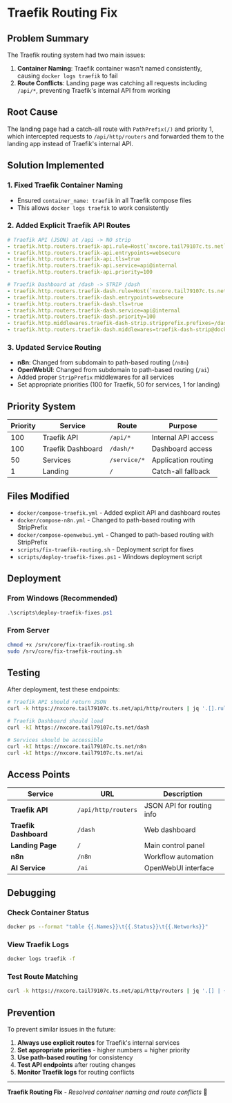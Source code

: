 # Traefik Routing Fix

## Problem Summary

The Traefik routing system had two main issues:

1. **Container Naming**: Traefik container wasn't named consistently, causing `docker logs traefik` to fail
2. **Route Conflicts**: Landing page was catching all requests including `/api/*`, preventing Traefik's internal API from working

## Root Cause

The landing page had a catch-all route with `PathPrefix(/)` and priority 1, which intercepted requests to `/api/http/routers` and forwarded them to the landing app instead of Traefik's internal API.

## Solution Implemented

### 1. Fixed Traefik Container Naming
- Ensured `container_name: traefik` in all Traefik compose files
- This allows `docker logs traefik` to work consistently

### 2. Added Explicit Traefik API Routes
```yaml
# Traefik API (JSON) at /api -> NO strip
- traefik.http.routers.traefik-api.rule=Host(`nxcore.tail79107c.ts.net`) && PathPrefix(`/api`)
- traefik.http.routers.traefik-api.entrypoints=websecure
- traefik.http.routers.traefik-api.tls=true
- traefik.http.routers.traefik-api.service=api@internal
- traefik.http.routers.traefik-api.priority=100

# Traefik Dashboard at /dash -> STRIP /dash
- traefik.http.routers.traefik-dash.rule=Host(`nxcore.tail79107c.ts.net`) && PathPrefix(`/dash`)
- traefik.http.routers.traefik-dash.entrypoints=websecure
- traefik.http.routers.traefik-dash.tls=true
- traefik.http.routers.traefik-dash.service=api@internal
- traefik.http.routers.traefik-dash.priority=100
- traefik.http.middlewares.traefik-dash-strip.stripprefix.prefixes=/dash
- traefik.http.routers.traefik-dash.middlewares=traefik-dash-strip@docker
```

### 3. Updated Service Routing
- **n8n**: Changed from subdomain to path-based routing (`/n8n`)
- **OpenWebUI**: Changed from subdomain to path-based routing (`/ai`)
- Added proper `StripPrefix` middlewares for all services
- Set appropriate priorities (100 for Traefik, 50 for services, 1 for landing)

## Priority System

| Priority | Service | Route | Purpose |
|----------|---------|-------|---------|
| 100 | Traefik API | `/api/*` | Internal API access |
| 100 | Traefik Dashboard | `/dash/*` | Dashboard access |
| 50 | Services | `/service/*` | Application routing |
| 1 | Landing | `/` | Catch-all fallback |

## Files Modified

- `docker/compose-traefik.yml` - Added explicit API and dashboard routes
- `docker/compose-n8n.yml` - Changed to path-based routing with StripPrefix
- `docker/compose-openwebui.yml` - Changed to path-based routing with StripPrefix
- `scripts/fix-traefik-routing.sh` - Deployment script for fixes
- `scripts/deploy-traefik-fixes.ps1` - Windows deployment script

## Deployment

### From Windows (Recommended)
```powershell
.\scripts\deploy-traefik-fixes.ps1
```

### From Server
```bash
chmod +x /srv/core/fix-traefik-routing.sh
sudo /srv/core/fix-traefik-routing.sh
```

## Testing

After deployment, test these endpoints:

```bash
# Traefik API should return JSON
curl -k https://nxcore.tail79107c.ts.net/api/http/routers | jq '.[].rule'

# Traefik Dashboard should load
curl -kI https://nxcore.tail79107c.ts.net/dash

# Services should be accessible
curl -kI https://nxcore.tail79107c.ts.net/n8n
curl -kI https://nxcore.tail79107c.ts.net/ai
```

## Access Points

| Service | URL | Description |
|---------|-----|-------------|
| **Traefik API** | `/api/http/routers` | JSON API for routing info |
| **Traefik Dashboard** | `/dash` | Web dashboard |
| **Landing Page** | `/` | Main control panel |
| **n8n** | `/n8n` | Workflow automation |
| **AI Service** | `/ai` | OpenWebUI interface |

## Debugging

### Check Container Status
```bash
docker ps --format "table {{.Names}}\t{{.Status}}\t{{.Networks}}"
```

### View Traefik Logs
```bash
docker logs traefik -f
```

### Test Route Matching
```bash
curl -k https://nxcore.tail79107c.ts.net/api/http/routers | jq '.[] | {rule: .rule, priority: .priority}'
```

## Prevention

To prevent similar issues in the future:

1. **Always use explicit routes** for Traefik's internal services
2. **Set appropriate priorities** - higher numbers = higher priority
3. **Use path-based routing** for consistency
4. **Test API endpoints** after routing changes
5. **Monitor Traefik logs** for routing conflicts

---

**Traefik Routing Fix** - *Resolved container naming and route conflicts* 🔧

